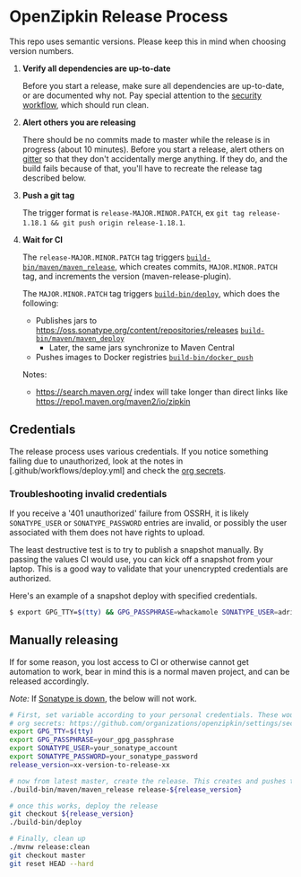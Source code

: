 # OpenZipkin Release Process

This repo uses semantic versions. Please keep this in mind when choosing version numbers.

1. **Verify all dependencies are up-to-date**

   Before you start a release, make sure all dependencies are up-to-date, or are documented why not.
   Pay special attention to the [security workflow](.github/workflows/security.yml), which should
   run clean.

1. **Alert others you are releasing**

   There should be no commits made to master while the release is in progress (about 10 minutes). Before you start
   a release, alert others on [gitter](https://gitter.im/openzipkin/zipkin) so that they don't accidentally merge
   anything. If they do, and the build fails because of that, you'll have to recreate the release tag described below.

1. **Push a git tag**

   The trigger format is `release-MAJOR.MINOR.PATCH`, ex `git tag release-1.18.1 && git push origin release-1.18.1`.

1. **Wait for CI**

   The `release-MAJOR.MINOR.PATCH` tag triggers [`build-bin/maven/maven_release`](build-bin/maven/maven_release),
   which creates commits, `MAJOR.MINOR.PATCH` tag, and increments the version (maven-release-plugin).

   The `MAJOR.MINOR.PATCH` tag triggers [`build-bin/deploy`](build-bin/deploy), which does the following:
     * Publishes jars to https://oss.sonatype.org/content/repositories/releases [`build-bin/maven/maven_deploy`](build-bin/maven/maven_deploy)
       * Later, the same jars synchronize to Maven Central
     * Pushes images to Docker registries [`build-bin/docker_push`](build-bin/docker_push)

   Notes:
     * https://search.maven.org/ index will take longer than direct links like https://repo1.maven.org/maven2/io/zipkin

## Credentials

The release process uses various credentials. If you notice something failing due to unauthorized,
look at the notes in [.github/workflows/deploy.yml] and check the [org secrets](https://github.com/organizations/openzipkin/settings/secrets/actions).

### Troubleshooting invalid credentials

If you receive a '401 unauthorized' failure from OSSRH, it is likely
`SONATYPE_USER` or `SONATYPE_PASSWORD` entries are invalid, or possibly the
user associated with them does not have rights to upload.

The least destructive test is to try to publish a snapshot manually. By passing
the values CI would use, you can kick off a snapshot from your laptop. This
is a good way to validate that your unencrypted credentials are authorized.

Here's an example of a snapshot deploy with specified credentials.
```bash
$ export GPG_TTY=$(tty) && GPG_PASSPHRASE=whackamole SONATYPE_USER=adrianmole SONATYPE_PASSWORD=ed6f20bde9123bbb2312b221 build-bin/build-bin/maven/maven_deploy
```

## Manually releasing

If for some reason, you lost access to CI or otherwise cannot get automation to work, bear in mind
this is a normal maven project, and can be released accordingly.

*Note:* If [Sonatype is down](https://status.sonatype.com/), the below will not work.

```bash
# First, set variable according to your personal credentials. These would normally be assigned as
# org secrets: https://github.com/organizations/openzipkin/settings/secrets/actions
export GPG_TTY=$(tty)
export GPG_PASSPHRASE=your_gpg_passphrase
export SONATYPE_USER=your_sonatype_account
export SONATYPE_PASSWORD=your_sonatype_password
release_version=xx-version-to-release-xx

# now from latest master, create the release. This creates and pushes the MAJOR.MINOR.PATCH tag
./build-bin/maven/maven_release release-${release_version}

# once this works, deploy the release
git checkout ${release_version}
./build-bin/deploy

# Finally, clean up
./mvnw release:clean
git checkout master
git reset HEAD --hard
```
